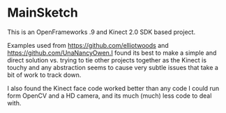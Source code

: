 # MainSketch
This is an OpenFrameworks .9 and Kinect 2.0 SDK based project.

Examples used from https://github.com/elliotwoods and https://github.com/UnaNancyOwen.I found  its best to make a simple and direct solution vs. trying to tie other projects together as the Kinect is touchy and any abstraction seems to cause very subtle issues that take a bit of work to track down.

I also found the Kinect face code worked better than any code I could run form OpenCV and a HD camera, and its much (much) less code to deal with.  
